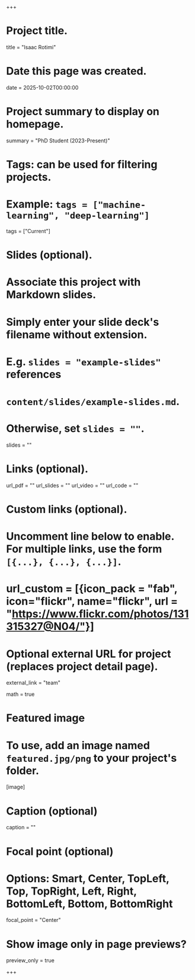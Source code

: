 +++
# Project title.
title = "Isaac Rotimi"

# Date this page was created.
date = 2025-10-02T00:00:00

# Project summary to display on homepage.
summary = "PhD Student (2023-Present)"

# Tags: can be used for filtering projects.
# Example: `tags = ["machine-learning", "deep-learning"]`
tags = ["Current"]

# Slides (optional).
#   Associate this project with Markdown slides.
#   Simply enter your slide deck's filename without extension.
#   E.g. `slides = "example-slides"` references 
#   `content/slides/example-slides.md`.
#   Otherwise, set `slides = ""`.
slides = ""

# Links (optional).
url_pdf = ""
url_slides = ""
url_video = ""
url_code = ""

# Custom links (optional).
#   Uncomment line below to enable. For multiple links, use the form `[{...}, {...}, {...}]`.
# url_custom = [{icon_pack = "fab", icon="flickr", name="flickr", url = "https://www.flickr.com/photos/131315327@N04/"}]

# Optional external URL for project (replaces project detail page).
external_link = "team"

math = true

# Featured image
# To use, add an image named `featured.jpg/png` to your project's folder. 
[image]
  # Caption (optional)
  caption = ""
  
  # Focal point (optional)
  # Options: Smart, Center, TopLeft, Top, TopRight, Left, Right, BottomLeft, Bottom, BottomRight
  focal_point = "Center"
  
  # Show image only in page previews?
  preview_only = true

+++
